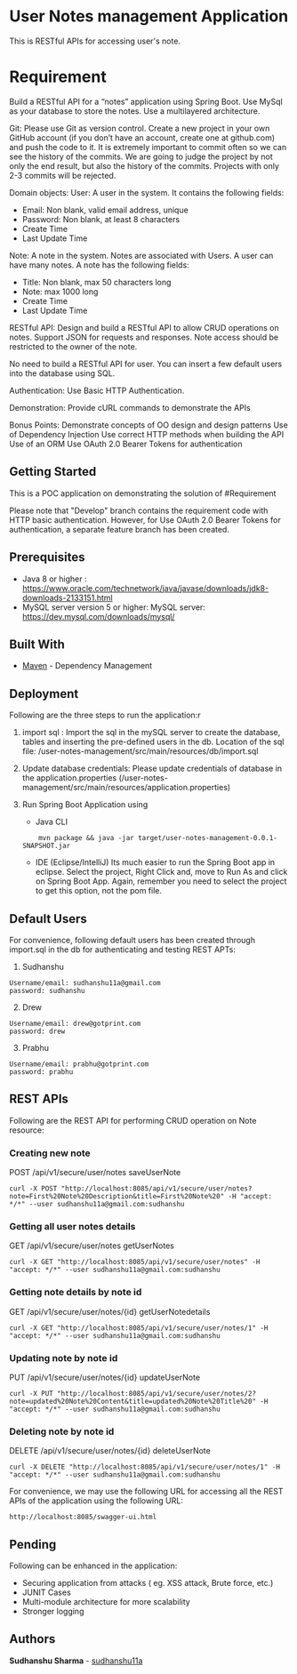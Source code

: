 # User Notes management Application

This is RESTful APIs for accessing user's note. 


# Requirement 

Build a RESTful API for a “notes” application using Spring Boot. Use MySql as your database to store the notes. Use a multilayered architecture.

Git:
Please use Git as version control. Create a new project in your own GitHub account (if you don’t have an account, create one at github.com) and push the code to it. It is extremely important to commit often so we can see the history of the commits. We are going to judge the project by not only the end result, but also the history of the commits. Projects with only 2-3 commits will be rejected.

Domain objects:
User:
A user in the system. It contains the following fields:
- Email: Non blank, valid email address, unique
- Password: Non blank, at least 8 characters
- Create Time
- Last Update Time

Note:
A note in the system. Notes are associated with Users. A user can have many notes. A note has the following fields:
- Title: Non blank, max 50 characters long
- Note: max 1000 long
- Create Time
- Last Update Time

RESTful API:
Design and build a RESTful API to allow CRUD operations on notes. Support JSON for requests and responses. Note access should be restricted to the owner of the note.

No need to build a RESTful API for user. You can insert a few default users into the database using SQL.

Authentication:
Use Basic HTTP Authentication.

Demonstration:
Provide cURL commands to demonstrate the APIs

Bonus Points:
Demonstrate concepts of OO design and design patterns
Use of Dependency Injection
Use correct HTTP methods when building the API
Use of an ORM
Use OAuth 2.0 Bearer Tokens for authentication

## Getting Started

This is a POC application on demonstrating the solution of #Requirement

Please note that "Develop" branch contains the requirement code with HTTP basic authentication. However, for Use OAuth 2.0 Bearer Tokens for authentication, a separate feature branch has been created.
 

## Prerequisites

* Java 8 or higher : https://www.oracle.com/technetwork/java/javase/downloads/jdk8-downloads-2133151.html
* MySQL server version 5 or higher:
MySQL server: https://dev.mysql.com/downloads/mysql/

## Built With

* [Maven](https://maven.apache.org/) - Dependency Management


## Deployment
Following are the three steps to run the application:r
1) import sql :
Import the sql in the mySQL server to create the database, tables and inserting the pre-defined users in the db. 
Location of the sql file: /user-notes-management/src/main/resources/db/import.sql

2) Update database credentials: 
Please update credentials of database in the application.properties (/user-notes-management/src/main/resources/application.properties)

3) Run Spring Boot Application using
	* Java CLI
	```
		mvn package && java -jar target/user-notes-management-0.0.1-SNAPSHOT.jar
	```

	* IDE (Eclipse/IntelliJ)
		Its much easier to run the Spring Boot app in eclipse. Select the project, Right Click and, move to Run As and click on Spring Boot App. Again, remember you need to select the project to get this option, not the pom file.

## Default Users
For convenience, following default users has been created through import.sql in the db for authenticating and testing REST APTs:

1) Sudhanshu
```
Username/email: sudhanshu11a@gmail.com
password: sudhanshu
```

2) Drew
```
Username/email: drew@gotprint.com
password: drew
```

3) Prabhu
```
Username/email: prabhu@gotprint.com
password: prabhu
```

## REST APIs 

Following are the REST API for performing CRUD operation on Note resource:

### Creating new note
POST 
/api/v1/secure/user/notes 
saveUserNote
```
curl -X POST "http://localhost:8085/api/v1/secure/user/notes?note=First%20Note%20Description&title=First%20Note%20" -H "accept: */*" --user sudhanshu11a@gmail.com:sudhanshu
```

### Getting all user notes details
GET 
/api/v1/secure/user/notes
getUserNotes
````
curl -X GET "http://localhost:8085/api/v1/secure/user/notes" -H "accept: */*" --user sudhanshu11a@gmail.com:sudhanshu
````


### Getting note details by note id 
GET
/api/v1/secure/user/notes/{id}
getUserNotedetails
```
curl -X GET "http://localhost:8085/api/v1/secure/user/notes/1" -H "accept: */*" --user sudhanshu11a@gmail.com:sudhanshu
```
### Updating note by note id
PUT
/api/v1/secure/user/notes/{id}
updateUserNote
```
curl -X PUT "http://localhost:8085/api/v1/secure/user/notes/2?note=updated%20Note%20Content&title=updated%20Note%20Title%20" -H "accept: */*" --user sudhanshu11a@gmail.com:sudhanshu
```
### Deleting note by note id
DELETE
/api/v1/secure/user/notes/{id}
deleteUserNote
```
curl -X DELETE "http://localhost:8085/api/v1/secure/user/notes/1" -H "accept: */*" --user sudhanshu11a@gmail.com:sudhanshu  
```

For convenience, we may use the following URL for accessing all the REST APIs of the application using the following URL: 
```
http://localhost:8085/swagger-ui.html
```
## Pending  
Following can be enhanced in the application: 
* Securing application from attacks ( eg. XSS attack, Brute force, etc.)
* JUNIT Cases
* Multi-module architecture for more scalability
* Stronger logging

## Authors

**Sudhanshu Sharma** - [sudhanshu11a](https://github.com/sudhanshu11a)

